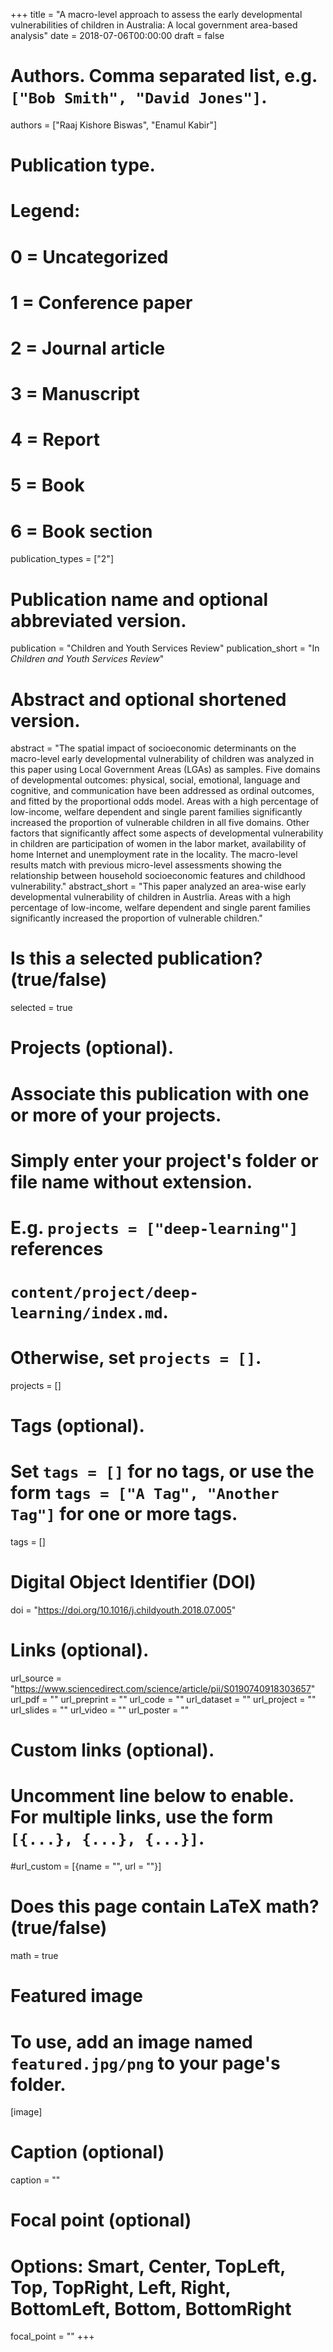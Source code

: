 +++
title = "A macro-level approach to assess the early developmental vulnerabilities of children in Australia: A local government area-based analysis"
date = 2018-07-06T00:00:00
draft = false

# Authors. Comma separated list, e.g. `["Bob Smith", "David Jones"]`.
authors = ["Raaj Kishore Biswas", "Enamul Kabir"]

# Publication type.
# Legend:
# 0 = Uncategorized
# 1 = Conference paper
# 2 = Journal article
# 3 = Manuscript
# 4 = Report
# 5 = Book
# 6 = Book section
publication_types = ["2"]

# Publication name and optional abbreviated version.
publication = "Children and Youth Services Review"
publication_short = "In *Children and Youth Services Review*"

# Abstract and optional shortened version.
abstract = "The spatial impact of socioeconomic determinants on the macro-level early developmental vulnerability of children was analyzed in this paper using Local Government Areas (LGAs) as samples. Five domains of developmental outcomes: physical, social, emotional, language and cognitive, and communication have been addressed as ordinal outcomes, and fitted by the proportional odds model. Areas with a high percentage of low-income, welfare dependent and single parent families significantly increased the proportion of vulnerable children in all five domains. Other factors that significantly affect some aspects of developmental vulnerability in children are participation of women in the labor market, availability of home Internet and unemployment rate in the locality. The macro-level results match with previous micro-level assessments showing the relationship between household socioeconomic features and childhood vulnerability."
abstract_short = "This paper analyzed an area-wise early developmental vulnerability of children in Austrlia. Areas with a high percentage of low-income, welfare dependent and single parent families significantly increased the proportion of vulnerable children."

# Is this a selected publication? (true/false)
selected = true

# Projects (optional).
#   Associate this publication with one or more of your projects.
#   Simply enter your project's folder or file name without extension.
#   E.g. `projects = ["deep-learning"]` references 
#   `content/project/deep-learning/index.md`.
#   Otherwise, set `projects = []`.
projects = []

# Tags (optional).
#   Set `tags = []` for no tags, or use the form `tags = ["A Tag", "Another Tag"]` for one or more tags.
tags = []


# Digital Object Identifier (DOI)
doi = "https://doi.org/10.1016/j.childyouth.2018.07.005"

# Links (optional).
url_source = "https://www.sciencedirect.com/science/article/pii/S0190740918303657"
url_pdf = ""
url_preprint = ""
url_code = ""
url_dataset = ""
url_project = ""
url_slides = ""
url_video = ""
url_poster = ""


# Custom links (optional).
#   Uncomment line below to enable. For multiple links, use the form `[{...}, {...}, {...}]`.
#url_custom = [{name = "", url = ""}]


# Does this page contain LaTeX math? (true/false)
math = true

# Featured image
# To use, add an image named `featured.jpg/png` to your page's folder. 
[image]
  # Caption (optional)
  caption = ""

  # Focal point (optional)
  # Options: Smart, Center, TopLeft, Top, TopRight, Left, Right, BottomLeft, Bottom, BottomRight
  focal_point = ""
+++

